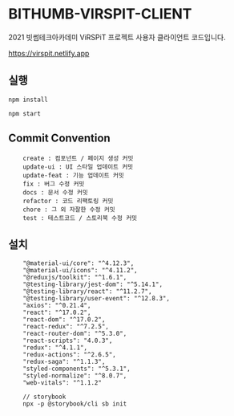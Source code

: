 # BITHUMB-VIRSPIT-CLIENT

2021 빗썸테크아카데미 ViRSPiT 프로젝트 사용자 클라이언트 코드입니다.

https://virspit.netlify.app

## 실행

`npm install`

`npm start`

## Commit Convention

```
    create : 컴포넌트 / 페이지 생성 커밋
    update-ui : UI 스타일 업데이트 커밋
    update-feat : 기능 업데이트 커밋
    fix : 버그 수정 커밋
    docs : 문서 수정 커밋
    refactor : 코드 리팩토링 커밋
    chore : 그 외 자잘한 수정 커밋
    test : 테스트코드 / 스토리북 수정 커밋
```

## 설치

```
    "@material-ui/core": "^4.12.3",
    "@material-ui/icons": "^4.11.2",
    "@reduxjs/toolkit": "^1.6.1",
    "@testing-library/jest-dom": "^5.14.1",
    "@testing-library/react": "^11.2.7",
    "@testing-library/user-event": "^12.8.3",
    "axios": "^0.21.4",
    "react": "^17.0.2",
    "react-dom": "^17.0.2",
    "react-redux": "^7.2.5",
    "react-router-dom": "^5.3.0",
    "react-scripts": "4.0.3",
    "redux": "^4.1.1",
    "redux-actions": "^2.6.5",
    "redux-saga": "^1.1.3",
    "styled-components": "^5.3.1",
    "styled-normalize": "^8.0.7",
    "web-vitals": "^1.1.2"

    // storybook
    npx -p @storybook/cli sb init
```
